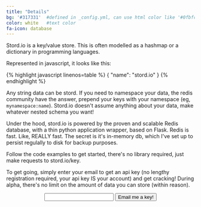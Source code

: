 ```yaml
---
title: "Details"
bg: '#317331'  #defined in _config.yml, can use html color like '#0fbfcf'
color: white   #text color
fa-icon: database
---
```

Stord.io is a key/value store. This is often modelled as a hashmap or a dictionary in programming languages.

Represented in javascript, it looks like this:


{% highlight javascript linenos=table %}
{
  "name": "stord.io"
}
{% endhighlight %}

Any string data can be stord. If you need to namespace your data, the redis community have the answer, prepend your keys with your namespace (eg, `mynamespace:name`). Stord.io doesn't assume anything about your data, make whatever nested schema you want!

Under the hood, stord.io is powered by the proven and scalable Redis database, with a thin python application wrapper, based on Flask. Redis is fast. Like, REALLY fast. The secret is it's in-memory db, which I've set up to persist regulally to disk for backup purposes. 

Follow the code examples to get started, there's no library required, just make requests to stord.io/key. 

To get going, simply enter your email to get an api key (no lengthy registration required, your api key IS your account) and get cracking! During alpha, there's no limit on the amount of data you can store (within reason).

<center>
<form action="http://stord.io/signup" method="post">
<input type="text" name="email">
<button class="btn btn-lg btn-default" type="submit">Email me a key!</button>
</form>
</center>



